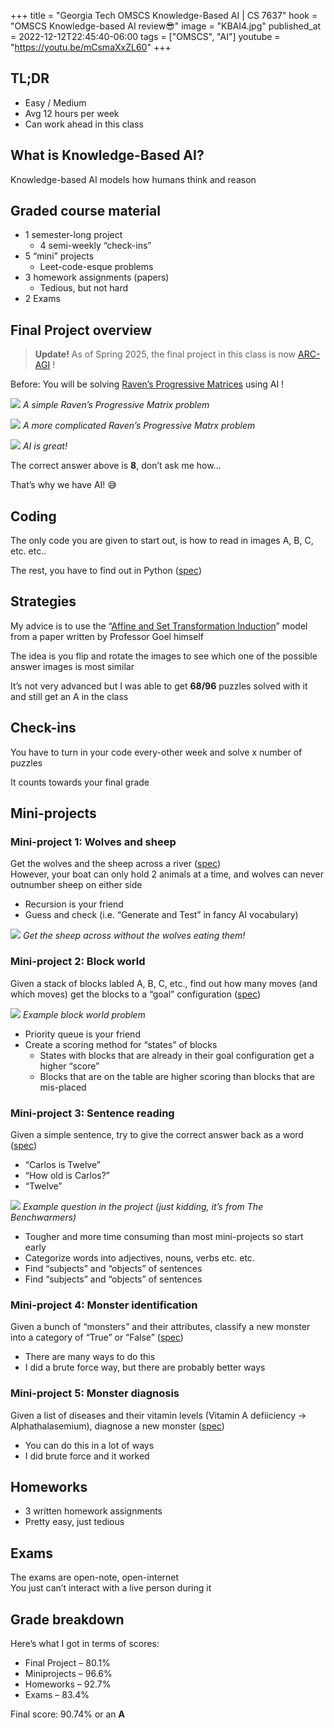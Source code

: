 +++
title = "Georgia Tech OMSCS Knowledge-Based AI | CS 7637"
hook = "OMSCS Knowledge-based AI review😎"
image = "KBAI4.jpg"
published_at = 2022-12-12T22:45:40-06:00
tags = ["OMSCS", "AI"]
youtube = "https://youtu.be/mCsmaXxZL60"
+++

## TL;DR

- Easy / Medium
- Avg 12 hours per week
- Can work ahead in this class

## What is Knowledge-Based AI?

Knowledge-based AI models how humans think and reason

## Graded course material

- 1 semester-long project
    - 4 semi-weekly “check-ins”
- 5 “mini” projects
    - Leet-code-esque problems
- 3 homework assignments (papers)
    - Tedious, but not hard
- 2 Exams

## Final Project overview

> **Update!** As of Spring 2025, the final project in this class is now [ARC-AGI](https://arcprize.org/arc-agi) !

Before: You will be solving [Raven’s Progressive Matrices](https://en.wikipedia.org/wiki/Raven%27s_Progressive_Matrices) using AI !

![](./Raven_Matrix-768x768.jpg)
*A simple Raven’s Progressive Matrix problem*

![](./RPM_Question-1.jpeg)
*A more complicated Raven’s Progressive Matrx problem*

![](./image.png)
*AI is great!*

The correct answer above is **8**, don’t ask me how…

That’s why we have AI! 😅

## Coding

The only code you are given to start out, is how to read in images A, B, C, etc. etc..

The rest, you have to find out in Python ([spec](https://lucylabs.gatech.edu/kbai/spring-2021/project-overview/))

## Strategies

My advice is to use the “[Affine and Set Transformation Induction](https://www.sciencedirect.com/science/article/abs/pii/S1389041712000423)” model from a paper written by Professor Goel himself

The idea is you flip and rotate the images to see which one of the possible answer images is most similar

It’s not very advanced but I was able to get **68/96** puzzles solved with it and still get an A in the class

## Check-ins

You have to turn in your code every-other week and solve x number of puzzles

It counts towards your final grade

## Mini-projects

### Mini-project 1: Wolves and sheep

Get the wolves and the sheep across a river ([spec](https://lucylabs.gatech.edu/kbai/spring-2021/mini-project-1/))  
However, your boat can only hold 2 animals at a time, and wolves can never outnumber sheep on either side

- Recursion is your friend
- Guess and check (i.e. “Generate and Test” in fancy AI vocabulary)

![](Sheep_and_wolves.jpeg)
*Get the sheep across without the wolves eating them!*

### Mini-project 2: Block world
Given a stack of blocks labled A, B, C, etc., find out how many moves (and which moves) get the blocks to a “goal” configuration ([spec](https://lucylabs.gatech.edu/kbai/spring-2021/mini-project-2/))

![](./block_world-1536x748.jpeg)
*Example block world problem*

- Priority queue is your friend
- Create a scoring method for “states” of blocks
    - States with blocks that are already in their goal configuration get a higher “score”
    - Blocks that are on the table are higher scoring than blocks that are mis-placed

### Mini-project 3: Sentence reading

Given a simple sentence, try to give the correct answer back as a word ([spec](https://lucylabs.gatech.edu/kbai/spring-2021/mini-project-3/))

- “Carlos is Twelve”
- “How old is Carlos?”
- “Twelve”

![](./12-1.jpg)
*Example question in the project (just kidding, it’s from The Benchwarmers)*

- Tougher and more time consuming than most mini-projects so start early
- Categorize words into adjectives, nouns, verbs etc. etc.
- Find “subjects” and “objects” of sentences
- Find “subjects” and “objects” of sentences

### Mini-project 4: Monster identification

Given a bunch of “monsters” and their attributes, classify a new monster into a category of “True” or “False” ([spec](https://lucylabs.gatech.edu/kbai/spring-2021/mini-project-4/))

- There are many ways to do this
- I did a brute force way, but there are probably better ways

### Mini-project 5: Monster diagnosis

Given a list of diseases and their vitamin levels (Vitamin A defiiciency -> Alphathalasemium), diagnose a new monster ([spec](https://lucylabs.gatech.edu/kbai/spring-2021/mini-project-5/))

- You can do this in a lot of ways
- I did brute force and it worked

## Homeworks

- 3 written homework assignments
- Pretty easy, just tedious

## Exams

The exams are open-note, open-internet  
You just can’t interact with a live person during it

## Grade breakdown

Here’s what I got in terms of scores:

- Final Project – 80.1%
- Miniprojects – 96.6%
- Homeworks – 92.7%
- Exams – 83.4%

Final score: 90.74% or an **A**

